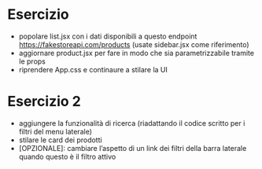 # Esercizio

- popolare list.jsx con i dati disponibili a questo endpoint https://fakestoreapi.com/products (usate sidebar.jsx come riferimento)
- aggiornare product.jsx per fare in modo che sia parametrizzabile tramite le props
- riprendere App.css e continaure a stilare la UI

# Esercizio 2

- aggiungere la funzionalità di ricerca (riadattando il codice scritto per i filtri del menu laterale)
- stilare le card dei prodotti
- [OPZIONALE]: cambiare l’aspetto di un link dei filtri della barra laterale quando questo è il filtro attivo